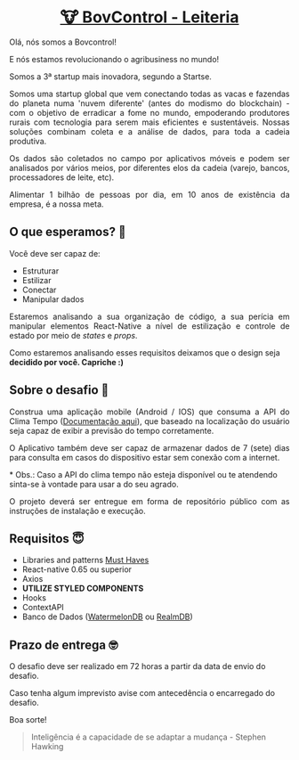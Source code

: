 <h1 align="center">
 <a href="https://www.bovcontrol.com/">
   🐮 BovControl - Leiteria
 </a>
</h1>

<p align="justify">Olá, nós somos a Bovcontrol!

E nós estamos revolucionando o agribusiness no mundo!

Somos a 3ª startup mais inovadora, segundo a Startse.

<p align="justify">Somos uma startup global que vem conectando todas as vacas e fazendas do planeta numa 'nuvem diferente' (antes do modismo do blockchain) - com o objetivo de erradicar a fome no mundo, empoderando produtores rurais com tecnologia para serem mais eficientes e sustentáveis.
Nossas soluções combinam coleta e a análise de dados, para toda a cadeia produtiva.</p>

<p align="justify">Os dados são coletados no campo por aplicativos móveis e podem ser analisados por vários meios, por diferentes elos da cadeia (varejo, bancos, processadores de leite, etc).</p>

<p align="justify">Alimentar 1 bilhão de pessoas por dia, em 10 anos de existência da empresa, é a nossa meta.</p>

## O que esperamos? 🤨

Você deve ser capaz de:

- Estruturar
- Estilizar
- Conectar
- Manipular dados

<p align="justify">Estaremos analisando a sua organização de código, a sua perícia em manipular elementos React-Native a nível de estilização e controle de estado por meio de <i>states</i> e <i>props</i>.

Como estaremos analisando esses requisitos deixamos que o design seja <b>decidido por você. Capriche :)</b></p>

## Sobre o desafio 🤯

<p align="justify">Construa uma aplicação mobile (Android / IOS) que consuma a API do Clima Tempo (<a href="https://advisor.climatempo.com.br/">Documentação aqui</a>), que baseado na localização do usuário seja capaz de exibir a previsão do tempo corretamente.</p>

<p align="justify">O Aplicativo também deve ser capaz de armazenar dados de 7 (sete) dias para consulta em casos do dispositivo estar sem conexão com a internet.</p>

\* Obs.: Caso a API do clima tempo não esteja disponível ou te atendendo sinta-se à vontade para usar a do seu agrado.

<p align="justify">O projeto deverá ser entregue em forma de repositório público com as instruções de instalação e execução.</p>

## Requisitos 😇

- Libraries and patterns <u>Must Haves</u>
- React-native 0.65 ou superior
- Axios
- <b>UTILIZE STYLED COMPONENTS</b>
- Hooks
- ContextAPI
- Banco de Dados ([WatermelonDB](https://nozbe.github.io/WatermelonDB/index.html) ou [RealmDB](https://docs.mongodb.com/realm/sdk/react-native/))

## Prazo de entrega 🤓

O desafio deve ser realizado em 72 horas a partir da data de envio do desafio.

Caso tenha algum imprevisto avise com antecedência o encarregado do desafio.

Boa sorte!

> Inteligência é a capacidade de se adaptar a mudança - Stephen Hawking
